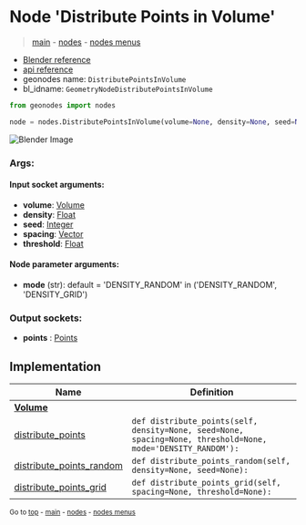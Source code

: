 # Node 'Distribute Points in Volume'

> [main](../structure.md) - [nodes](nodes.md) - [nodes menus](nodes_menus.md)

- [Blender reference](https://docs.blender.org/manual/en/latest/modeling/geometry_nodes/point/distribute_points_in_volume.html)
- [api reference](https://docs.blender.org/api/current/bpy.types.GeometryNodeDistributePointsInVolume.html)
- geonodes name: `DistributePointsInVolume`
- bl_idname: `GeometryNodeDistributePointsInVolume`

```python
from geonodes import nodes

node = nodes.DistributePointsInVolume(volume=None, density=None, seed=None, spacing=None, threshold=None, mode='DENSITY_RANDOM')
```

![Blender Image](https://docs.blender.org/manual/en/latest/_images/node-types_GeometryNodeDistributePointsInVolume.webp)

### Args:

#### Input socket arguments:

- **volume**: [Volume](Volume.md)
- **density**: [Float](Float.md)
- **seed**: [Integer](Integer.md)
- **spacing**: [Vector](Vector.md)
- **threshold**: [Float](Float.md)

#### Node parameter arguments:

- **mode** (str): default = 'DENSITY_RANDOM' in ('DENSITY_RANDOM', 'DENSITY_GRID')

### Output sockets:

- **points** : [Points](Points.md)

## Implementation

| Name | Definition |
|------|------------|
| **[Volume](Volume.md)** |
| [distribute_points](Volume.md#distribute_points) | `def distribute_points(self, density=None, seed=None, spacing=None, threshold=None, mode='DENSITY_RANDOM'):` |
| [distribute_points_random](Volume.md#distribute_points_random) | `def distribute_points_random(self, density=None, seed=None):` |
| [distribute_points_grid](Volume.md#distribute_points_grid) | `def distribute_points_grid(self, spacing=None, threshold=None):` |

<sub>Go to [top](#node-Distribute-Points-in-Volume) - [main](../structure.md) - [nodes](nodes.md) - [nodes menus](nodes_menus.md)</sub>

